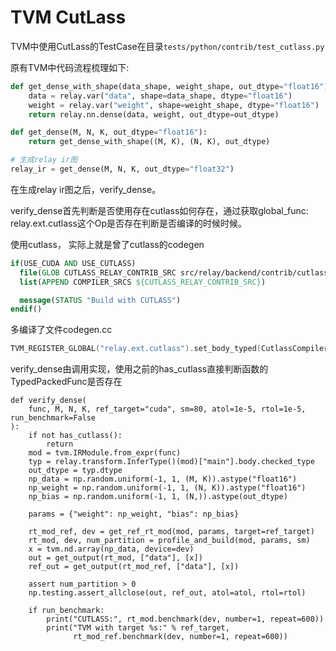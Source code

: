 # TVM CutLass

TVM中使用CutLass的TestCase在目录`tests/python/contrib/test_cutlass.py`

原有TVM中代码流程梳理如下:

```python
def get_dense_with_shape(data_shape, weight_shape, out_dtype="float16"):
    data = relay.var("data", shape=data_shape, dtype="float16")
    weight = relay.var("weight", shape=weight_shape, dtype="float16")
    return relay.nn.dense(data, weight, out_dtype=out_dtype)

def get_dense(M, N, K, out_dtype="float16"):
    return get_dense_with_shape((M, K), (N, K), out_dtype)

# 生成relay ir图
relay_ir = get_dense(M, N, K, out_dtype="float32")
```

在生成relay ir图之后，verify_dense。

verify_dense首先判断是否使用存在cutlass如何存在，通过获取global_func: relay.ext.cutlass这个Op是否存在判断是否编译的时候时候。

使用cutlass， 实际上就是曾了cutlass的codegen

```cmake
if(USE_CUDA AND USE_CUTLASS)
  file(GLOB CUTLASS_RELAY_CONTRIB_SRC src/relay/backend/contrib/cutlass/*.cc)
  list(APPEND COMPILER_SRCS ${CUTLASS_RELAY_CONTRIB_SRC})

  message(STATUS "Build with CUTLASS")
endif()
```

多编译了文件codegen.cc

```c++
TVM_REGISTER_GLOBAL("relay.ext.cutlass").set_body_typed(CutlassCompiler);
```



verify_dense由调用实现，使用之前的has_cutlass直接判断函数的TypedPackedFunc是否存在

```
def verify_dense(
    func, M, N, K, ref_target="cuda", sm=80, atol=1e-5, rtol=1e-5, run_benchmark=False
):
    if not has_cutlass():
        return
    mod = tvm.IRModule.from_expr(func)
    typ = relay.transform.InferType()(mod)["main"].body.checked_type
    out_dtype = typ.dtype
    np_data = np.random.uniform(-1, 1, (M, K)).astype("float16")
    np_weight = np.random.uniform(-1, 1, (N, K)).astype("float16")
    np_bias = np.random.uniform(-1, 1, (N,)).astype(out_dtype)

    params = {"weight": np_weight, "bias": np_bias}

    rt_mod_ref, dev = get_ref_rt_mod(mod, params, target=ref_target)
    rt_mod, dev, num_partition = profile_and_build(mod, params, sm)
    x = tvm.nd.array(np_data, device=dev)
    out = get_output(rt_mod, ["data"], [x])
    ref_out = get_output(rt_mod_ref, ["data"], [x])

    assert num_partition > 0
    np.testing.assert_allclose(out, ref_out, atol=atol, rtol=rtol)

    if run_benchmark:
        print("CUTLASS:", rt_mod.benchmark(dev, number=1, repeat=600))
        print("TVM with target %s:" % ref_target,
              rt_mod_ref.benchmark(dev, number=1, repeat=600))
```

